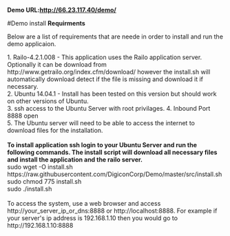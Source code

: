 
<strong>Demo URL:http://66.23.117.40/demo/</strong>


#Demo install 
<strong>Requirments</strong>
<p>Below are a list of requirements that are neede in order to install and run the demo applicaion. </p>
1. Railo-4.2.1.008 - This application uses the Railo application server. Optionally it can be download from http://www.getrailo.org/index.cfm/download/ however the install.sh will automatically download detect if the file is missing and download it if necessary.
<br>
2. Ubuntu 14.04.1 - Install has been tested on this version but should work on other versions of Ubuntu.
 <br>
3. ssh access to the Ubuntu Server with root privilages.
4. Inbound Port 8888 open<br>
5. The Ubuntu server will need to be able to access the internet to download files for the installation.
<br>

<br>
<strong>To install application ssh login to your Ubuntu Server and run the following commands. The install script will download all necessary files and install the application and the railo server.</strong>
<br>
sudo wget -O install.sh https://raw.githubusercontent.com/DigiconCorp/Demo/master/src/install.sh
<br>
sudo chmod 775 install.sh
<br>
sudo ./install.sh
<br>
<br>To access the system, use a web browser and access http://your_server_ip_or_dns:8888 or http://localhost:8888. For example if your server's ip address is 192.168.1.10 then you would go to  http://192.168.1.10:8888 

